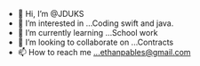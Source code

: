 - 👋 Hi, I’m @JDUKS
- 👀 I’m interested in ...Coding swift and java.
- 🌱 I’m currently learning ...School work
- 💞️ I’m looking to collaborate on ...Contracts
- 📫 How to reach me ...ethanpables@gmail.com

<!---
JDUKS/JDUKS is a ✨ special ✨ repository because its `README.md` (this file) appears on your GitHub profile.
You can click the Preview link to take a look at your changes.
---> 

